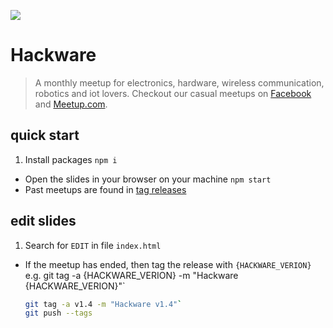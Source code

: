 [![](img/cover.jpg)](https://www.facebook.com/groups/hackware)

# Hackware

> A monthly meetup for electronics, hardware, wireless communication, robotics and iot lovers. Checkout our casual meetups on [Facebook](https://www.facebook.com/groups/hackware) and [Meetup.com](http://meetup.com/hackware).

## quick start

1. Install packages `npm i`
- Open the slides in your browser on your machine `npm start`
- Past meetups are found in [tag releases](https://github.com/sayanee/hackware/releases)

## edit slides

1. Search for `EDIT` in file `index.html` 
- If the meetup has ended, then tag the release with `{HACKWARE_VERION}` e.g. git tag -a {HACKWARE_VERION} -m "Hackware {HACKWARE_VERION}"`
  ```sh
  git tag -a v1.4 -m "Hackware v1.4"`
  git push --tags
  ```
  
